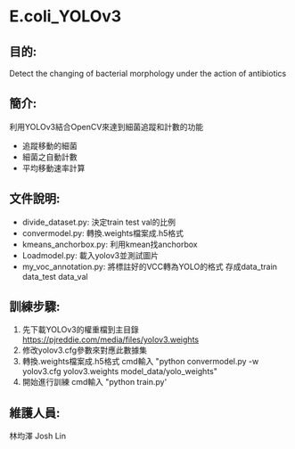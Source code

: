 # E.coli_YOLOv3
## 目的:
Detect the changing of bacterial morphology under the action of antibiotics
## 簡介:
利用YOLOv3結合OpenCV來達到細菌追蹤和計數的功能
 - 追蹤移動的細菌
 - 細菌之自動計數
 - 平均移動速率計算
 ## 文件說明:
 - divide_dataset.py: 決定train test val的比例
 - convermodel.py: 轉換.weights檔案成.h5格式
 - kmeans_anchorbox.py: 利用kmean找anchorbox
 - Loadmodel.py: 載入yolov3並測試圖片
 - my_voc_annotation.py: 將標註好的VCC轉為YOLO的格式 存成data_train data_test data_val
## 訓練步驟:
 1. 先下載YOLOv3的權重檔到主目錄 https://pjreddie.com/media/files/yolov3.weights 
 2. 修改yolov3.cfg參數來對應此數據集
 3. 轉換.weights檔案成.h5格式 cmd輸入 "python convermodel.py -w yolov3.cfg yolov3.weights model_data/yolo_weights"
 4. 開始進行訓練 cmd輸入 "python train.py'
## 維護人員:
林均澤 Josh Lin
